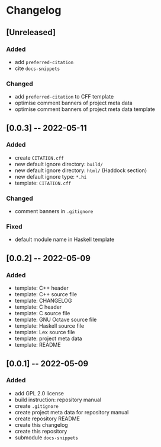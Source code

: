 <!------------------------------------------------------------------------------
--
-- Copyright (C) 2022 Kevin Matthes
--
-- This program is free software; you can redistribute it and/or modify
-- it under the terms of the GNU General Public License as published by
-- the Free Software Foundation; either version 2 of the License, or
-- (at your option) any later version.
--
-- This program is distributed in the hope that it will be useful,
-- but WITHOUT ANY WARRANTY; without even the implied warranty of
-- MERCHANTABILITY or FITNESS FOR A PARTICULAR PURPOSE.  See the
-- GNU General Public License for more details.
--
-- You should have received a copy of the GNU General Public License along
-- with this program; if not, write to the Free Software Foundation, Inc.,
-- 51 Franklin Street, Fifth Floor, Boston, MA 02110-1301 USA.
--
----
--
--  FILE
--      CHANGELOG.md
--
--  BRIEF
--      The development history of this project.
--
--  AUTHOR
--      Kevin Matthes
--
--  COPYRIGHT
--      (C) 2022 Kevin Matthes.
--      This file is licensed GPL 2 as of June 1991.
--
--  DATE
--      2022
--
--  NOTE
--      See `LICENSE' for full license.
--      See `README.md' for project details.
--
------------------------------------------------------------------------------->

# Changelog

## [Unreleased]

### Added

* add `preferred-citation`
* cite `docs-snippets`

### Changed

* add `preferred-citation` to CFF template
* optimise comment banners of project meta data
* optimise comment banners of project meta data template

## [0.0.3] -- 2022-05-11

### Added

* create `CITATION.cff`
* new default ignore directory:  `build/`
* new default ignore directory:  `html/` (Haddock section)
* new default ignore type:  `*.hi`
* template:  `CITATION.cff`

### Changed

* comment banners in `.gitignore`

### Fixed

* default module name in Haskell template

## [0.0.2] -- 2022-05-09

### Added

* template:  C++ header
* template:  C++ source file
* template:  CHANGELOG
* template:  C header
* template:  C source file
* template:  GNU Octave source file
* template:  Haskell source file
* template:  Lex source file
* template:  project meta data
* template:  README

## [0.0.1] -- 2022-05-09

### Added

* add GPL 2.0 license
* build instruction:  repository manual
* create `.gitignore`
* create project meta data for repository manual
* create repository README
* create this changelog
* create this repository
* submodule `docs-snippets`

<!----------------------------------------------------------------------------->
